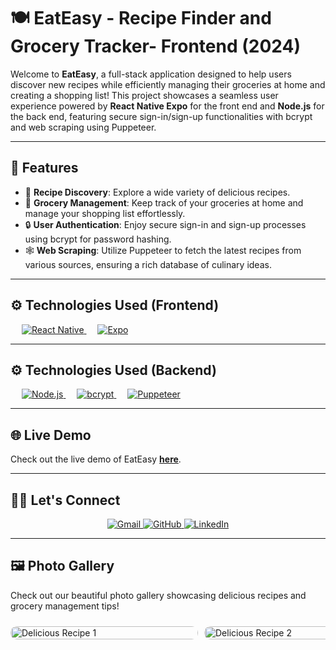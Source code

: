 # 🍽️ EatEasy - Recipe Finder and Grocery Tracker- Frontend (2024)

Welcome to **EatEasy**, a full-stack application designed to help users discover new recipes while efficiently managing their groceries at home and creating a shopping list! This project showcases a seamless user experience powered by **React Native Expo** for the front end and **Node.js** for the back end, featuring secure sign-in/sign-up functionalities with bcrypt and web scraping using Puppeteer.

---

## 🚀 Features

- 🍲 **Recipe Discovery**: Explore a wide variety of delicious recipes.
- 🛒 **Grocery Management**: Keep track of your groceries at home and manage your shopping list effortlessly.
- 🔒 **User Authentication**: Enjoy secure sign-in and sign-up processes using bcrypt for password hashing.
- 🕸️ **Web Scraping**: Utilize Puppeteer to fetch the latest recipes from various sources, ensuring a rich database of culinary ideas.

---

## ⚙️ Technologies Used (Frontend)

&emsp;
<a href="https://reactnative.dev/" target="_blank">
  <img alt="React Native" src="https://img.shields.io/badge/React%20Native-%2320232a.svg?style=for-the-badge&logo=reactnative&logoColor=61DAFB">
</a>
&emsp;
<a href="https://docs.expo.dev/" target="_blank">
  <img alt="Expo" src="https://img.shields.io/badge/Expo-1B1F29.svg?style=for-the-badge&logo=expo&logoColor=white">
</a>

---
## ⚙️ Technologies Used (Backend)

&emsp;
<a href="https://nodejs.org/" target="_blank">
  <img alt="Node.js" src="https://img.shields.io/badge/Node.js-339933.svg?style=for-the-badge&logo=node.js&logoColor=white">
</a>
&emsp;
<a href="https://www.npmjs.com/package/bcrypt" target="_blank">
  <img alt="bcrypt" src="https://img.shields.io/badge/bcrypt-%23333333.svg?style=for-the-badge&logo=security&logoColor=white">
</a>
&emsp;
<a href="https://pptr.dev/" target="_blank">
  <img alt="Puppeteer" src="https://img.shields.io/badge/Puppeteer-%23333.svg?style=for-the-badge&logo=puppeteer&logoColor=white">
</a>

---

## 🌐 Live Demo

Check out the live demo of EatEasy [**here**](https://your-demo-link-here.com).

---

## 🙋‍♂️ Let's Connect

<p align="center">
  <a href="mailto:your-email@example.com">
    <img src="https://img.icons8.com/bubbles/50/000000/gmail.png" alt="Gmail"/>
  </a>
  <a href="https://github.com/your-github-username">
    <img src="https://img.icons8.com/bubbles/50/000000/github.png" alt="GitHub"/>
  </a>
  <a href="https://www.linkedin.com/in/your-linkedin-username/">
    <img src="https://img.icons8.com/bubbles/50/000000/linkedin.png" alt="LinkedIn"/>
  </a>
</p>

<hr/> 


## 🖼️ Photo Gallery

Check out our beautiful photo gallery showcasing delicious recipes and grocery management tips! 

<div style="display: flex; overflow-x: auto; scroll-snap-type: x mandatory; padding: 10px;">
  <div style="min-width: 300px; margin-right: 10px; scroll-snap-align: start;">
    <a href="link-to-photo1">
      <img src="https://via.placeholder.com/300x200?text=Recipe+1" alt="Delicious Recipe 1" style="width: 100%; border-radius: 10px;" />
    </a>
  </div>
  <div style="min-width: 300px; margin-right: 10px; scroll-snap-align: start;">
    <a href="link-to-photo2">
      <img src="https://via.placeholder.com/300x200?text=Recipe+2" alt="Delicious Recipe 2" style="width: 100%; border-radius: 10px;" />
    </a>
  </div>
  <div style="min-width: 300px; margin-right: 10px; scroll-snap-align: start;">
    <a href="link-to-photo3">
      <img src="https://via.placeholder.com/300x200?text=Recipe+3" alt="Delicious Recipe 3" style="width: 100%; border-radius: 10px;" />
    </a>
  </div>
  <div style="min-width: 300px; margin-right: 10px; scroll-snap-align: start;">
    <a href="link-to-photo4">
      <img src="https://via.placeholder.com/300x200?text=Recipe+4" alt="Delicious Recipe 4" style="width: 100%; border-radius: 10px;" />
    </a>
  </div>
  <div style="min-width: 300px; margin-right: 10px; scroll-snap-align: start;">
    <a href="link-to-photo5">
      <img src="https://via.placeholder.com/300x200?text=Recipe+5" alt="Delicious Recipe 5" style="width: 100%; border-radius: 10px;" />
    </a>
  </div>
</div>

